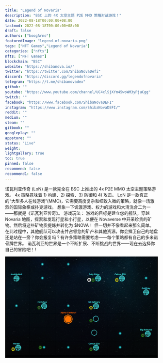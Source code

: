 ```yaml
---
title: "Legend of Novaria"
description: "BSC 上的 4X 太空主题 P2E MMO 策略对战游戏！"
date: 2022-08-18T00:00:00+08:00
lastmod: 2022-08-18T00:00:00+08:00
draft: false
authors: ["boogArno"]
featuredImage: "legend-of-novaria.png"
tags: ["NFT Games","Legend of Novaria"]
categories: ["nfts"]
nfts: ["NFT Games"]
blockchain: "BSC"
website: "https://shibanova.io/"
twitter: "https://twitter.com/ShibaNovaDefi"
discord: "https://discord.gg/legendofnovaria"
telegram: "https://t.me/shibanovadex"
github: ""
youtube: "https://www.youtube.com/channel/UC4clSjXYm45woWM3yPjuCgg"
twitch: ""
facebook: "https://www.facebook.com/ShibaNovaDEFI"
instagram: "https://www.instagram.com/ShibaNovaDEFI/"
reddit: ""
medium: ""
steam: ""
gitbook: ""
googleplay: ""
appstore: ""
status: "Live"
weight: 
lightgallery: true
toc: true
pinned: false
recommend: false
recommend1: false
---
```

诺瓦利亚传奇 (LoN) 是一款完全在 BSC 上推出的 4x P2E MMO 太空主题策略游戏。 4x 策略意味着 1) 构建、2) 探索、3) 防御和 4) 攻击。
LoN 是一款真正的“大型多人在线游戏”(MMO)，它需要高度复杂和细致入微的策略，就像一场激烈的国际象棋或扑克游戏。
想象一下饥饿游戏、权力的游戏和大清洗合二为一——那就是《诺瓦利亚传奇》。
游戏玩法：
游戏的目标是建立您的舰队，穿越 Novaria 地图，探索和发现行星和小行星，以便在 Novaverse 中开采珍贵的矿物。然后将这些矿物质提炼并转化为 $NOVA！
但一切并不像看起来那么简单。
在此过程中，其他舰队可以攻击并占领您的矿产和其他资源。你会捍卫自己的地盘还是站在一旁？你会报复吗？有许多策略需要考虑——每个策略都有自己的多米诺骨牌世界。
诺瓦利亚的世界是一个不断扩展、不断挑战的世界——现在去选择你自己的冒险吧！!

![legendofnovaria-dapp-games-bsc-image2_017f636b1514f2f95f4501afcce2606d](legendofnovaria-dapp-games-bsc-image2_017f636b1514f2f95f4501afcce2606d.png)